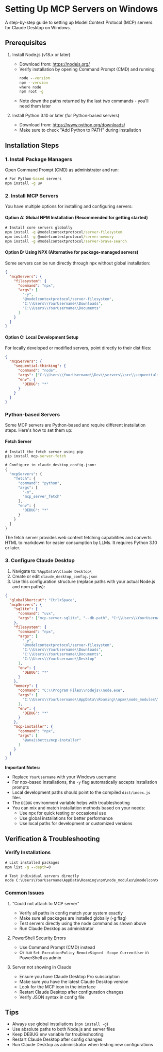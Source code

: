 # Setting Up MCP Servers on Windows
A step-by-step guide to setting up Model Context Protocol (MCP) servers for Claude Desktop on Windows.

## Prerequisites
1. Install Node.js (v18.x or later)
   - Download from: https://nodejs.org/
   - Verify installation by opening Command Prompt (CMD) and running:
     ```cmd
     node --version
     npm --version
     where node
     npm root -g
     ```
   - Note down the paths returned by the last two commands - you'll need them later

2. Install Python 3.10 or later (for Python-based servers)
   - Download from: https://www.python.org/downloads/
   - Make sure to check "Add Python to PATH" during installation

## Installation Steps

### 1. Install Package Managers
Open Command Prompt (CMD) as administrator and run:
```cmd
# For Python-based servers
npm install -g uv
```

### 2. Install MCP Servers
You have multiple options for installing and configuring servers:

#### Option A: Global NPM Installation (Recommended for getting started)
```cmd
# Install core servers globally
npm install -g @modelcontextprotocol/server-filesystem
npm install -g @modelcontextprotocol/server-memory
npm install -g @modelcontextprotocol/server-brave-search
```

#### Option B: Using NPX (Alternative for package-managed servers)
Some servers can be run directly through npx without global installation:
```json
{
  "mcpServers": {
    "filesystem": {
      "command": "npx",
      "args": [
        "-y",
        "@modelcontextprotocol/server-filesystem",
        "C:\\Users\\YourUsername\\Downloads",
        "C:\\Users\\YourUsername\\Documents"
      ]
    }
  }
}
```

#### Option C: Local Development Setup
For locally developed or modified servers, point directly to their dist files:
```json
{
  "mcpServers": {
    "sequential-thinking": {
      "command": "node",
      "args": ["C:\\Users\\YourUsername\\Dev\\servers\\src\\sequentialthinking\\dist\\index.js"],
      "env": {
        "DEBUG": "*"
      }
    }
  }
}
```

### Python-based Servers

Some MCP servers are Python-based and require different installation steps. Here's how to set them up:

#### Fetch Server
```cmd
# Install the fetch server using pip
pip install mcp-server-fetch

# Configure in claude_desktop_config.json:
{
  "mcpServers": {
    "fetch": {
      "command": "python",
      "args": [
        "-m",
        "mcp_server_fetch"
      ],
      "env": {
        "DEBUG": "*"
      }
    }
  }
}
```

The fetch server provides web content fetching capabilities and converts HTML to markdown for easier consumption by LLMs. It requires Python 3.10 or later.

### 3. Configure Claude Desktop

1. Navigate to: `%AppData%\Claude Desktop\`
2. Create or edit `claude_desktop_config.json`
3. Use this configuration structure (replace paths with your actual Node.js and npm paths):

```json
{
  "globalShortcut": "Ctrl+Space",
  "mcpServers": {
    "sqlite": {
      "command": "uvx",
      "args": ["mcp-server-sqlite", "--db-path", "C:\\Users\\YourUsername\\test.db"]
    },
    "filesystem": {
      "command": "npx",
      "args": [
        "-y",
        "@modelcontextprotocol/server-filesystem",
        "C:\\Users\\YourUsername\\Downloads",
        "C:\\Users\\YourUsername\\Documents",
        "C:\\Users\\YourUsername\\Desktop"
      ],
      "env": {
        "DEBUG": "*"
      }
    },
    "memory": {
      "command": "C:\\Program Files\\nodejs\\node.exe",
      "args": [
        "C:\\Users\\YourUsername\\AppData\\Roaming\\npm\\node_modules\\@modelcontextprotocol\\server-memory\\dist\\index.js"
      ],
      "env": {
        "DEBUG": "*"
      }
    },
    "mcp-installer": {
      "command": "npx",
      "args": [
        "@anaisbetts/mcp-installer"
      ]
    }
  }
}
```

**Important Notes:**
- Replace `YourUsername` with your Windows username
- For npx-based installations, the `-y` flag automatically accepts installation prompts
- Local development paths should point to the compiled `dist/index.js` files
- The `DEBUG` environment variable helps with troubleshooting
- You can mix and match installation methods based on your needs:
  - Use npx for quick testing or occasional use
  - Use global installations for better performance
  - Use local paths for development or customized versions

## Verification & Troubleshooting

### Verify Installations
```cmd
# List installed packages
npm list -g --depth=0

# Test individual servers directly
node C:\Users\YourUsername\AppData\Roaming\npm\node_modules\@modelcontextprotocol\server-memory\dist\index.js
```

### Common Issues
1. "Could not attach to MCP server"
   - Verify all paths in config match your system exactly
   - Make sure all packages are installed globally (-g flag)
   - Test servers directly using the node command as shown above
   - Run Claude Desktop as administrator

2. PowerShell Security Errors
   - Use Command Prompt (CMD) instead
   - Or run `Set-ExecutionPolicy RemoteSigned -Scope CurrentUser` in PowerShell as admin

3. Server not showing in Claude
   - Ensure you have Claude Desktop Pro subscription
   - Make sure you have the latest Claude Desktop version
   - Look for the MCP icon in the interface
   - Restart Claude Desktop after configuration changes
   - Verify JSON syntax in config file

## Tips
- Always use global installations (`npm install -g`)
- Use absolute paths to both Node.js and server files
- Keep DEBUG env variable for troubleshooting
- Restart Claude Desktop after config changes
- Run Claude Desktop as administrator when testing new configurations